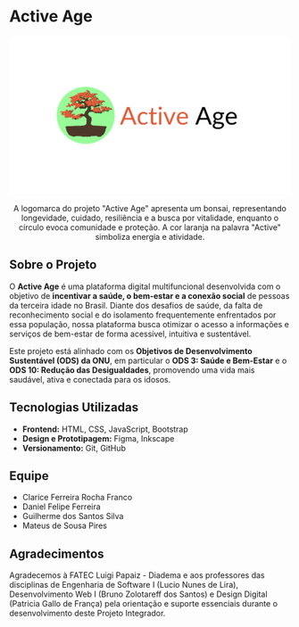 # Active Age

<p align="center">
  <img src="assets/img/logo_completo_fundo_branco.svg" alt="Logo do projeto Active Age" />
</p>

<p align="center">
A logomarca do projeto "Active Age" apresenta um bonsai, representando longevidade, cuidado, resiliência e a busca por vitalidade, enquanto o círculo evoca comunidade e proteção. A cor laranja na palavra "Active" simboliza energia e atividade.
</p>

##  Sobre o Projeto
O **Active Age** é uma plataforma digital multifuncional desenvolvida com o objetivo de **incentivar a saúde, o bem-estar e a conexão social** de pessoas da terceira idade no Brasil. Diante dos desafios de saúde, da falta de reconhecimento social e do isolamento frequentemente enfrentados por essa população, nossa plataforma busca otimizar o acesso a informações e serviços de bem-estar de forma acessível, intuitiva e sustentável.

Este projeto está alinhado com os **Objetivos de Desenvolvimento Sustentável (ODS) da ONU**, em particular o **ODS 3: Saúde e Bem-Estar** e o **ODS 10: Redução das Desigualdades**, promovendo uma vida mais saudável, ativa e conectada para os idosos.

## Tecnologias Utilizadas

*   **Frontend:** HTML, CSS, JavaScript, Bootstrap
*   **Design e Prototipagem:** Figma, Inkscape
*   **Versionamento:** Git, GitHub

## Equipe

*   Clarice Ferreira Rocha Franco
*   Daniel Felipe Ferreira
*   Guilherme dos Santos Silva
*   Mateus de Sousa Pires

##  Agradecimentos

Agradecemos à FATEC Luigi Papaiz - Diadema e aos professores das disciplinas de Engenharia de Software I (Lucio Nunes de Lira), Desenvolvimento Web I (Bruno Zolotareff dos Santos) e Design Digital (Patricia Gallo de França) pela orientação e suporte essenciais durante o desenvolvimento deste Projeto Integrador.
